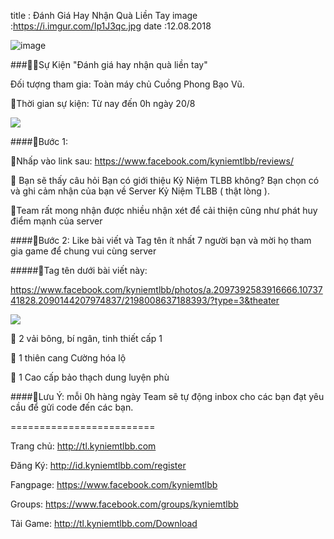 title : Đánh Giá Hay Nhận Quà Liền Tay
image :https://i.imgur.com/Ip1J3qc.jpg
date  :12.08.2018

![image](https://i.imgur.com/Ip1J3qc.jpg)

###🎁🎁Sự Kiện "Đánh giá hay nhận quà liền tay"

Đối tượng tham gia: Toàn máy chủ Cuồng Phong Bạo Vũ.

💎Thời gian sự kiện: Từ nay đến 0h ngày 20/8

![](https://i.imgur.com/GBVpGKi.png)

####🔶Bước 1:

🔹Nhấp vào link sau: https://www.facebook.com/kyniemtlbb/reviews/

🔹 Bạn sẽ thấy câu hỏi Bạn có giới thiệu Kỷ Niệm TLBB không? Bạn chọn có và ghi cảm nhận của bạn về Server Kỷ Niệm TLBB ( thật lòng ). 

🔹Team rất mong nhận được nhiều nhận xét để cải thiện cũng như phát huy điểm mạnh của server

####🔶Bước 2: Like bài viết và Tag tên ít nhất 7 người bạn và mời họ tham gia game để chung vui cùng server

#####🔶Tag tên dưới bài viết này:

https://www.facebook.com/kyniemtlbb/photos/a.2097392583916666.1073741828.2090144207974837/2198008637188393/?type=3&theater

![](https://i.imgur.com/U0DEf1f.png)

🔹 2 vải bông, bí ngân, tinh thiết cấp 1

🔹 1 thiên cang Cường hóa lộ

🔹 1 Cao cấp bảo thạch dung luyện phù

####💎Lưu Ý: mỗi 0h hàng ngày Team sẽ tự động inbox cho các bạn đạt yêu cầu để gửi code đến các bạn.

=========================

Trang chủ: http://tl.kyniemtlbb.com

Đăng Ký: http://id.kyniemtlbb.com/register

Fangpage: https://www.facebook.com/kyniemtlbb

Groups: https://www.facebook.com/groups/kyniemtlbb

Tải Game: http://tl.kyniemtlbb.com/Download



